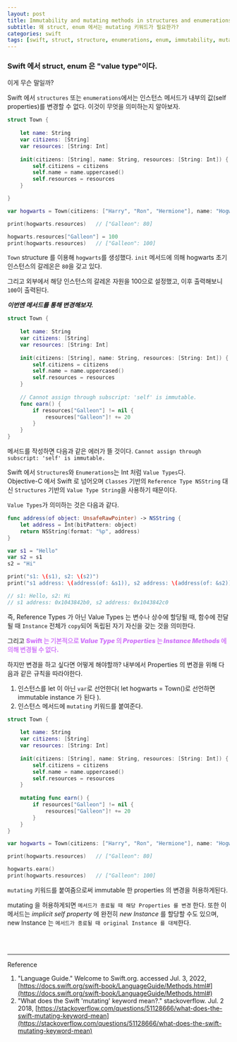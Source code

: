 ```yaml
---
layout: post
title: Immutability and mutating methods in structures and enumerations
subtitle: 왜 struct, enum 에서는 mutating 키워드가 필요한가?
categories: swift
tags: [swift, struct, structure, enumerations, enum, immutability, mutating, self]
---
```


### Swift 에서 struct, enum 은 "value type"이다.

이게 무슨 말일까?

Swift 에서 `structures` 또는 `enumerations`에서는 인스턴스 메서드가 내부의 값(self properties)를 변경할 수 없다. 이것이 무엇을 의미하는지 알아보자.

```swift
struct Town {
    
    let name: String
    var citizens: [String]
    var resources: [String: Int]
    
    init(citizens: [String], name: String, resources: [String: Int]) {
        self.citizens = citizens
        self.name = name.uppercased()
        self.resources = resources
    }

}

var hogwarts = Town(citizens: ["Harry", "Ron", "Hermione"], name: "Hogwarts", resources: ["Galleon": 80])

print(hogwarts.resources)   // ["Galleon": 80]

hogwarts.resources["Galleon"] = 100
print(hogwarts.resources)   // ["Galleon": 100]

```

`Town` structure 를 이용해 `hogwarts`를 생성했다.
`init` 메서드에 의해 hogwarts 초기 인스턴스의 갈레온은 `80`을 갖고 있다.

그리고 외부에서 해당 인스턴스의 갈레온 자원을 100으로 설정했고, 이후 출력해보니 `100`이 출력된다.


_**이번엔 메서드를 통해 변경해보자.**_

```swift
struct Town {
    
    let name: String
    var citizens: [String]
    var resources: [String: Int]
    
    init(citizens: [String], name: String, resources: [String: Int]) {
        self.citizens = citizens
        self.name = name.uppercased()
        self.resources = resources
    }
    
    // Cannot assign through subscript: 'self' is immutable.
    func earn() {
        if resources["Galleon"] != nil {
            resources["Galleon"]! += 20
        }
    }
}
```

메서드를 작성하면 다음과 같은 에러가 뜰 것이다. `Cannot assign through subscript: 'self' is immutable.`

Swift 에서 `Structures`와 `Enumerations`는 Int 처럼 `Value Types`다.  
Objective-C 에서 Swift 로 넘어오며 `Classes` 기반의 `Reference Type NSString` 대신 
`Structures` 기반의 `Value Type String`을 사용하기 때문이다.

`Value Types`가 의미하는 것은 다음과 같다.

```swift
func address(of object: UnsafeRawPointer) -> NSString {
    let address = Int(bitPattern: object)
    return NSString(format: "%p", address)
}

var s1 = "Hello"
var s2 = s1
s2 = "Hi"

print("s1: \(s1), s2: \(s2)")
print("s1 address: \(address(of: &s1)), s2 address: \(address(of: &s2))")

// s1: Hello, s2: Hi
// s1 address: 0x1043842b0, s2 address: 0x1043842c0
```

즉, Reference Types 가 아닌 Value Types 는 변수나 상수에 할당될 때, 함수에 전달될 때 `Instance` 전체가 
`copy`되어 독립된 자기 자신을 갖는 것을 의미한다.

그리고 <span style="color: rgba(210, 122, 250, 1); font-weight: 900;">Swift 는 기본적으로 
_Value Type_ 의 _Properties_ 는 _Instance Methods_ 에 의해 변경될 수 없다.</span>

하지만 변경을 하고 싶다면 어떻게 해야할까? 내부에서  Properties 의 변경을 위해 다음과 같은 규칙을 따라야한다.

1. 인스턴스를 let 이 아닌 `var`로 선언한다( let hogwarts = Town()로 선언하면 immutable instance 가 된다 ).
2. 인스턴스 메서드에 `mutating` 키워드를 붙여준다.

```swift
struct Town {
    
    let name: String
    var citizens: [String]
    var resources: [String: Int]
    
    init(citizens: [String], name: String, resources: [String: Int]) {
        self.citizens = citizens
        self.name = name.uppercased()
        self.resources = resources
    }
    
    mutating func earn() {
        if resources["Galleon"] != nil {
            resources["Galleon"]! += 20
        }
    }
}

var hogwarts = Town(citizens: ["Harry", "Ron", "Hermione"], name: "Hogwarts", resources: ["Galleon": 80])

print(hogwarts.resources)   // ["Galleon": 80]

hogwarts.earn()
print(hogwarts.resources)   // ["Galleon": 100]
```

`mutating` 키워드를 붙여줌으로써 immutable 한 properties 의 변경을 허용하게된다.

mutating 을 허용하게되면 `메서드가 종료될 때 해당 Properties 를 변경` 한다. 또한 이 메서드는 _implicit self property_ 에 
완전히 _new Instance_ 를 할당할 수도 있으며, new Instance 는 `메서드가 종료될 때 original Instance 를 대체`한다.

<br><br>

---
Reference

1. "Language Guide." Welcome to Swift.org. accessed Jul. 3, 2022, [https://docs.swift.org/swift-book/LanguageGuide/Methods.html#](https://docs.swift.org/swift-book/LanguageGuide/Methods.html#)
2. "What does the Swift 'mutating' keyword mean?." stackoverflow. Jul. 2 2018, [https://stackoverflow.com/questions/51128666/what-does-the-swift-mutating-keyword-mean](https://stackoverflow.com/questions/51128666/what-does-the-swift-mutating-keyword-mean)
